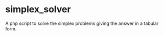 simplex_solver
==============

A php script to solve the simplex problems giving the answer in a tabular form.
